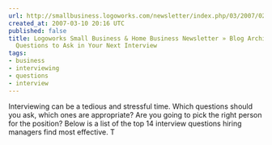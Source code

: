 ```yaml
---
url: http://smallbusiness.logoworks.com/newsletter/index.php/03/2007/02/14-killer-questions-to-ask-in-your-next-interview/?intsrc=n4.2&lpn=Newsletter%20Landing
created_at: 2007-03-10 20:16 UTC
published: false
title: Logoworks Small Business & Home Business Newsletter » Blog Archive » 14 Killer
  Questions to Ask in Your Next Interview
tags:
- business
- interviewing
- questions
- interview
---
```


Interviewing can be a tedious and stressful time. Which questions should you ask, which ones are appropriate? Are you going to pick the right person for the position? Below is a list of the top 14 interview questions hiring managers find most effective. T
